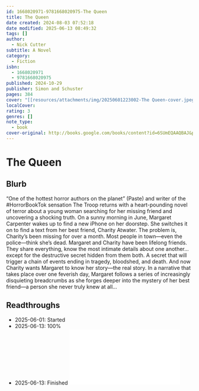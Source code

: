 ```yaml
---
id: 1668020971-9781668020975-The Queen
title: The Queen
date created: 2024-08-03 07:52:18
date modified: 2025-06-13 08:49:32
tags: []
author:
  - Nick Cutter
subtitle: A Novel
category:
  - Fiction
isbn:
  - 1668020971
  - 9781668020975
published: 2024-10-29
publisher: Simon and Schuster
pages: 384
cover: "[[resources/attachments/img/20250601223002-The Queen-cover.jpeg]]"
localCover: 
rating: 3
genres: []
note_type:
  - book
cover-original: http://books.google.com/books/content?id=6SUmEQAAQBAJ&printsec=frontcover&img=1&zoom=1&edge=curl&source=gbs_api
---
```


# The Queen
## Blurb
“One of the hottest horror authors on the planet” (Paste) and writer of the \#HorrorBookTok sensation The Troop returns with a heart-pounding novel of terror about a young woman searching for her missing friend and uncovering a shocking truth. On a sunny morning in June, Margaret Carpenter wakes up to find a new iPhone on her doorstep. She switches it on to find a text from her best friend, Charity Atwater. The problem is, Charity’s been missing for over a month. Most people in town—even the police—think she’s dead. Margaret and Charity have been lifelong friends. They share everything, know the most intimate details about one another…except for the destructive secret hidden from them both. A secret that will trigger a chain of events ending in tragedy, bloodshed, and death. And now Charity wants Margaret to know her story—the real story. In a narrative that takes place over one feverish day, Margaret follows a series of increasingly disquieting breadcrumbs as she forges deeper into the mystery of her best friend—a person she never truly knew at all…

## Readthroughs
- 2025-06-01: Started
- 2025-06-13: 100%
- 2025-06-13: Finished
![The Queen Readthrough from 2025-06-01](areas/journals/readthroughs/20250601223029-the_queen_readthrough_from_20250601.md)
